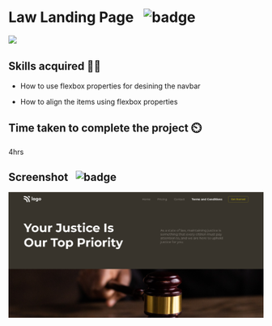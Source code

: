 # Law Landing Page &nbsp; ![badge](https://img.shields.io/badge/HTML%20and%20CSS-Project3-green)

[![](https://img.shields.io/badge/Live-Link-blue)](https://law-justice-landingpage.netlify.app/)

## Skills acquired 👨‍💻

- How to use flexbox properties for desining the navbar

- How to align the items using flexbox properties


## Time taken to complete the project ⏲️

4hrs

## Screenshot &nbsp; ![badge](https://img.shields.io/badge/Website-Screenshot-orange)
![project9](./assets/screenshot.png)